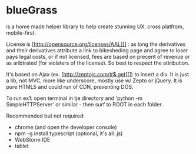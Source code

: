 # blueGrass
 is a home made helper library to help create stunning UX, cross platfrom, mobile-first.

License is [http://opensource.org/licenses/AAL][] : as long the derivatives and their derivatives attribute a link to bikesheding page and agree to loser pays legal costs, or if not licensed, fees are based on precent of revenue or as aribtrated (for violaters of the license). So best to respect the attribution.

It's based on Ajax (ex. [http://zeptojs.com/#$.get][]) to insert a div. It is just a lib, not MVC, more like underscore, mostly use w/ Zepto or jQuery.
It is pure HTML5 and could run of CDN, preventing DOS.

To run ex1:
open terminal in tje directory and 'python -m SimpleHTTPServer' or similar - then surf to ROOT in each folder.

Recommended but not required:
* chrome  (and open the developer console)
* npm -g install typescript (optional, it's all .js)
* WebStorm IDE
* tablet

